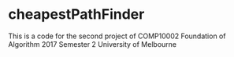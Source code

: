 # cheapestPathFinder
This is a code for the second project of COMP10002 Foundation of Algorithm 2017 Semester 2 University of Melbourne
